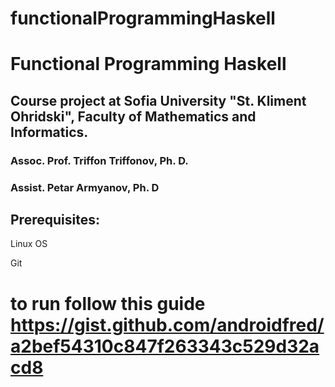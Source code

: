 # functionalProgrammingHaskell
<h1>Functional Programming Haskell</h1>

<h2>Course project at Sofia University "St. Kliment Ohridski", Faculty of Mathematics and Informatics.</h2>

<h3>Assoc. Prof. Triffon Triffonov, Ph. D.</h3>
<h3>Assist. Petar Armyanov, Ph. D</h3>

<h2>Prerequisites:</h2>
<p>Linux OS</p>
<p>Git</p>

# to run follow this guide https://gist.github.com/androidfred/a2bef54310c847f263343c529d32acd8 
